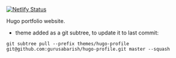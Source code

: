 [![Netlify Status](https://api.netlify.com/api/v1/badges/8179f50d-ca9d-4799-89c0-5d59da0d9f45/deploy-status)](https://app.netlify.com/sites/michalsramek/deploys)

Hugo portfolio website.

- theme added as a git subtree, to update it to last commit:
```
git subtree pull --prefix themes/hugo-profile git@github.com:gurusabarish/hugo-profile.git master --squash
```